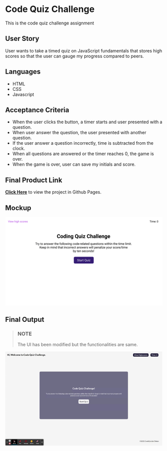 # Code Quiz Challenge
This is the code quiz challenge assignment

## User Story
User wants to take a timed quiz on JavaScript fundamentals that stores high scores so that the user can gauge my progress compared to peers.

## Languages
- HTML
- CSS
- Javascript

## Acceptance Criteria
- When the user clicks the button, a timer starts and user presented with a question.
- When user answer the question, the user presented with another question.
- If the user answer a question incorrectly, time is subtracted from the clock.
- When all questions are answered or the timer reaches 0, the game is over.
- When the game is over, user can save my initials and score.

## Final Product Link
[**Click Here**](https://pravton.github.io/code-quiz-challenge/) to view the project in Github Pages.

## Mockup
![Mockup Image!](./assets/images/mockup.gif "Mockup")

## Final Output
>### NOTE
>The UI has been modified but the functionalities are same. 

![Final Output Of The Website!](./assets/images/final-product.gif "Final Output Of The Website")